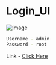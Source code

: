 # Login_UI
![image](https://github.com/user-attachments/assets/7f3aa428-8509-4372-ac71-7289a705bc16)

```sh
Username - admin
Password - root
```
Link - [Click Here](https://login-ui-exam.vercel.app/)

